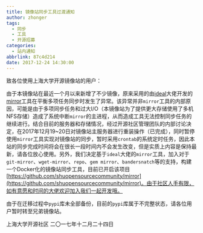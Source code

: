 ```yaml
---
title: 镜像站同步工具过渡通知
author: zhonger
tags:
  - 同步
  - 工具
  - 开源招募
categories:
  - 站内通知
abbrlink: 87c4d214
date: 2017-12-24 14:30:00
---
```


致各位使用上海大学开源镜像站的用户：

由于本镜像站在最近一个月以来新增了不少镜像，原来采用的由[ideal](https://github.com/ideal)大佬开发的[mirror](https://github.com/ideal/mirror)工具在平衡多项任务同步时发生了异常。该异常并非`mirror`工具的内部原因，可能是由于多项同步任务和过大I/O（本镜像站为了提供更大存储使用了多机NFS存储）造成了系统中断`mirror`的主进程，从而造成工具无法控制同步任务的继续进行。结合目前的服务器和存储情况，经过开源社区管理团队的内部讨论决定，在2017年12月19~20日对镜像站主服务器进行重装操作（已完成），同时暂停使用`mirror`工具实现对镜像站的同步，暂时采用`crontab`的系统定时任务，因此本站的同步完成时间将会在很长一段时间内不会发生改变，但是实质上内容是保持最新，请各位放心使用。另外，我们决定基于`ideal`大佬的`mirror`工具，加入对于`git-mirror`、`wget-mirror`、`repo`、`gem mirror`、`bandersnatch`等的支持，构建一个Docker化的镜像站同步工具，目前已开启该项目[https://github.com/shuopensourcecommunity/mirror](https://github.com/shuopensourcecommunity/mirror)。由于社区人手有限，如有意愿和时间的大佬欢迎加入我们一起开发哦。

由于在迁移过程中`pypi`库未全部备份，目前的`pypi`库属于不完整状态，请各位用户暂时转至兄弟镜像站。


上海大学开源社区
二〇一七年十二月二十四日